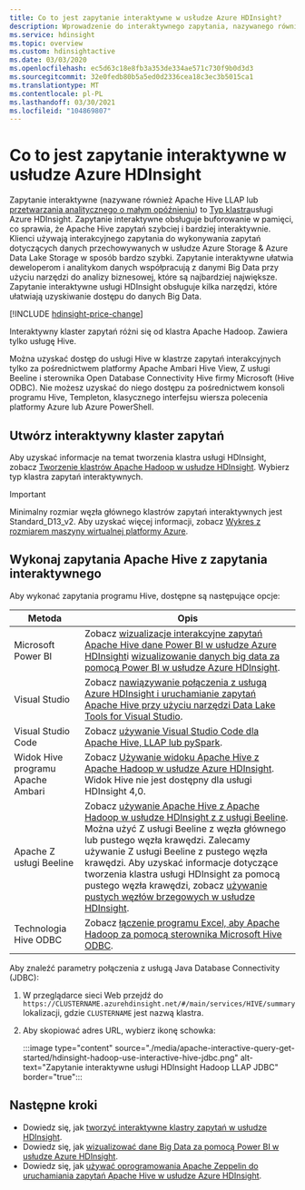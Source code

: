 ```yaml
---
title: Co to jest zapytanie interaktywne w usłudze Azure HDInsight?
description: Wprowadzenie do interaktywnego zapytania, nazywanego również Apache Hive LLAP, w usłudze Azure HDInsight
ms.service: hdinsight
ms.topic: overview
ms.custom: hdinsightactive
ms.date: 03/03/2020
ms.openlocfilehash: ec5d63c18e8fb3a353de334ae571c730f9b0d3d3
ms.sourcegitcommit: 32e0fedb80b5a5ed0d2336cea18c3ec3b5015ca1
ms.translationtype: MT
ms.contentlocale: pl-PL
ms.lasthandoff: 03/30/2021
ms.locfileid: "104869807"
---
```

# <a name="what-is-interactive-query-in-azure-hdinsight"></a>Co to jest zapytanie interaktywne w usłudze Azure HDInsight

Zapytanie interaktywne (nazywane również Apache Hive LLAP lub [przetwarzania analitycznego o małym opóźnieniu](https://cwiki.apache.org/confluence/display/Hive/LLAP)) to [Typ klastra](../hdinsight-hadoop-provision-linux-clusters.md#cluster-type)usługi Azure HDInsight. Zapytanie interaktywne obsługuje buforowanie w pamięci, co sprawia, że Apache Hive zapytań szybciej i bardziej interaktywnie. Klienci używają interakcyjnego zapytania do wykonywania zapytań dotyczących danych przechowywanych w usłudze Azure Storage & Azure Data Lake Storage w sposób bardzo szybki. Zapytanie interaktywne ułatwia deweloperom i analitykom danych współpracują z danymi Big Data przy użyciu narzędzi do analizy biznesowej, które są najbardziej największe. Zapytanie interaktywne usługi HDInsight obsługuje kilka narzędzi, które ułatwiają uzyskiwanie dostępu do danych Big Data.

[!INCLUDE [hdinsight-price-change](../../../includes/hdinsight-enhancements.md)]

Interaktywny klaster zapytań różni się od klastra Apache Hadoop. Zawiera tylko usługę Hive.

Można uzyskać dostęp do usługi Hive w klastrze zapytań interakcyjnych tylko za pośrednictwem platformy Apache Ambari Hive View, Z usługi Beeline i sterownika Open Database Connectivity Hive firmy Microsoft (Hive ODBC). Nie możesz uzyskać do niego dostępu za pośrednictwem konsoli programu Hive, Templeton, klasycznego interfejsu wiersza polecenia platformy Azure lub Azure PowerShell.

## <a name="create-an-interactive-query-cluster"></a>Utwórz interaktywny klaster zapytań

Aby uzyskać informacje na temat tworzenia klastra usługi HDInsight, zobacz [Tworzenie klastrów Apache Hadoop w usłudze HDInsight](../hdinsight-hadoop-provision-linux-clusters.md). Wybierz typ klastra zapytań interaktywnych.

> [!IMPORTANT]
> Minimalny rozmiar węzła głównego klastrów zapytań interaktywnych jest Standard_D13_v2. Aby uzyskać więcej informacji, zobacz [Wykres z rozmiarem maszyny wirtualnej platformy Azure](../../cloud-services/cloud-services-sizes-specs.md#dv2-series).

## <a name="execute-apache-hive-queries-from-interactive-query"></a>Wykonaj zapytania Apache Hive z zapytania interaktywnego

Aby wykonać zapytania programu Hive, dostępne są następujące opcje:

|Metoda |Opis |
|---|---|
|Microsoft Power BI|Zobacz [wizualizacje interakcyjne zapytań Apache Hive dane Power BI w usłudze Azure HDInsight](./apache-hadoop-connect-hive-power-bi-directquery.md)i [wizualizowanie danych big data za pomocą Power BI w usłudze Azure HDInsight](../hadoop/apache-hadoop-connect-hive-power-bi.md).|
|Visual Studio|Zobacz [nawiązywanie połączenia z usługą Azure HDInsight i uruchamianie zapytań Apache Hive przy użyciu narzędzi Data Lake Tools for Visual Studio](../hadoop/apache-hadoop-visual-studio-tools-get-started.md#run-interactive-apache-hive-queries).|
|Visual Studio Code|Zobacz [używanie Visual Studio Code dla Apache Hive, LLAP lub pySpark](../hdinsight-for-vscode.md).|
|Widok Hive programu Apache Ambari|Zobacz [Używanie widoku Apache Hive z Apache Hadoop w usłudze Azure HDInsight](../hadoop/apache-hadoop-use-hive-ambari-view.md). Widok Hive nie jest dostępny dla usługi HDInsight 4,0.|
|Apache Z usługi Beeline|Zobacz [używanie Apache Hive z Apache Hadoop w usłudze HDInsight z z usługi Beeline](../hadoop/apache-hadoop-use-hive-beeline.md). Można użyć Z usługi Beeline z węzła głównego lub pustego węzła krawędzi. Zalecamy używanie Z usługi Beeline z pustego węzła krawędzi. Aby uzyskać informacje dotyczące tworzenia klastra usługi HDInsight za pomocą pustego węzła krawędzi, zobacz [używanie pustych węzłów brzegowych w usłudze HDInsight](../hdinsight-apps-use-edge-node.md).|
|Technologia Hive ODBC|Zobacz [łączenie programu Excel, aby Apache Hadoop za pomocą sterownika Microsoft Hive ODBC](../hadoop/apache-hadoop-connect-excel-hive-odbc-driver.md).|

Aby znaleźć parametry połączenia z usługą Java Database Connectivity (JDBC):

1. W przeglądarce sieci Web przejdź do `https://CLUSTERNAME.azurehdinsight.net/#/main/services/HIVE/summary` lokalizacji, gdzie `CLUSTERNAME` jest nazwą klastra.
1. Aby skopiować adres URL, wybierz ikonę schowka:

   :::image type="content" source="./media/apache-interactive-query-get-started/hdinsight-hadoop-use-interactive-hive-jdbc.png" alt-text="Zapytanie interaktywne usługi HDInsight Hadoop LLAP JDBC" border="true":::

## <a name="next-steps"></a>Następne kroki

* Dowiedz się, jak [tworzyć interaktywne klastry zapytań w usłudze HDInsight](../hdinsight-hadoop-provision-linux-clusters.md).
* Dowiedz się, jak [wizualizować dane Big Data za pomocą Power BI w usłudze Azure HDInsight](../hadoop/apache-hadoop-connect-hive-power-bi.md).
* Dowiedz się, jak [używać oprogramowania Apache Zeppelin do uruchamiania zapytań Apache Hive w usłudze Azure HDInsight](../interactive-query/hdinsight-connect-hive-zeppelin.md).
